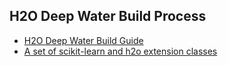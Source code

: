 ## H2O Deep Water Build Process ##
 - [H2O Deep Water Build Guide](https://github.com/Avkash/mldl/blob/master/h2o_deepwater_build.md)
 - [A set of scikit-learn and h2o extension classes](https://github.com/tgsmith61591/skutil)

